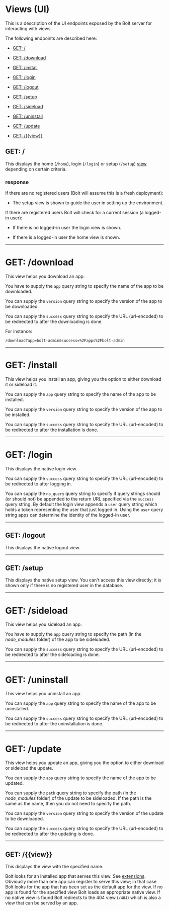 # Views \(UI\)

This is a description of the UI endpoints exposed by the Bolt server for interacting with views.

The following endpoints are described here:

* [GET: /](#get-)

* [GET: /download](#get-download)

* [GET: /install](#get-install)

* [GET: /login](#get-login)

* [GET: /logout](#get-logout)

* [GET: /setup](#get-setup)

* [GET: /sideload](#get-sideload)

* [GET: /uninstall](#get-uninstall)

* [GET: /update](#get-update)

* [GET: /\{\{view\}\}](#get-view)

## GET: /

This displays the home \(`/home`\), login \(`/login`\) or setup \(`/setup`\) [view](/views.md) depending on certain criteria.

### response

If there are no registered users \(Bolt will assume this is a fresh deployment\):

* The setup view is shown to guide the user in setting up the environment.

If there are registered users Bolt will check for a current session \(a logged-in user\):

* If there is no logged-in user the login view is shown.

* If there is a logged-in user the home view is shown.

---

# GET: /download

This view helps you download an app.

You have to supply the `app` query string to specify the name of the app to be downloaded.

You can supply the `version` query string to specify the version of the app to be downloaded.

You can supply the `success` query string to specify the URL \(url-encoded\) to be redirected to after the downloading is done.

For instance:

```
/download?app=bolt-admin&success=%2Fapps%2Fbolt-admin
```

---

# GET: /install

This view helps you install an app, giving you the option to either download it or sideload it.

You can supply the `app` query string to specify the name of the app to be installed.

You can supply the `version` query string to specify the version of the app to be installed.

You can supply the `success` query string to specify the URL \(url-encoded\) to be redirected to after the installation is done.

---

# GET: /login

This displays the native login view.

You can supply the `success` query string to specify the URL \(url-encoded\) to be redirected to after logging in.

You can supply the `no_query` query string to specify if query strings should \(or should not\) be appended to the return URL specified via the `success` query string. By default the login view appends a `user` query string which holds a token representing the user that just logged in. Using the `user` query string apps can determine the identity of the logged-in user.

---

## GET: /logout

This displays the native logout view.

---

## GET: /setup

This displays the native setup view. You can't access this view directly; it is shown only if there is no registered user in the database.

---

# GET: /sideload

This view helps you sideload an app.

You have to supply the `app` query string to specify the path \(in the _node\_modules_ folder\) of the app to be sideloaded.

You can supply the `success` query string to specify the URL \(url-encoded\) to be redirected to after the sideloading is done.

---

# GET: /uninstall

This view helps you uninstall an app.

You can supply the `app` query string to specify the name of the app to be uninstalled.

You can supply the `success` query string to specify the URL \(url-encoded\) to be redirected to after the uninstallation is done.

---

# GET: /update

This view helps you update an app, giving you the option to either download or sideload the update.

You can supply the `app` query string to specify the name of the app to be updated.

You can supply the `path` query string to specify the path \(in the _node\_modules_ folder\) of the update to be sideloaded. If the path is the same as the name, then you do not need to specify the path.

You can supply the `version` query string to specify the version of the update to be downloaded.

You can supply the `success` query string to specify the URL \(url-encoded\) to be redirected to after the updating is done.

---

## GET: /\{\{view\}\}

This displays the view with the specified name.

Bolt looks for an installed app that serves this view. See [extensions](/extensions.md). Obviously more than one app can register to serve this view; in that case Bolt looks for the app that has been set as the default app for the view. If no app is found for the specified view Bolt loads an appropriate native view. If no native view is found Bolt redirects to the 404 view \(`/404`\) which is also a view that can be served by an app.
